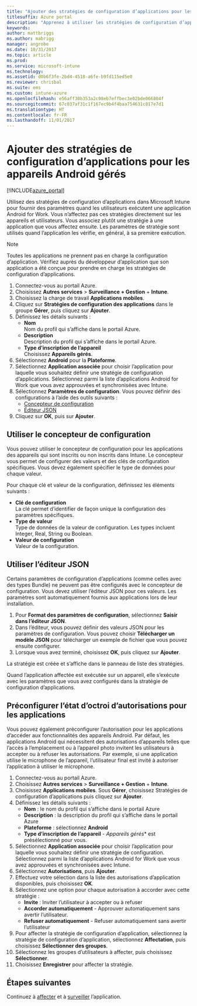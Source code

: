 ```yaml
---
title: "Ajouter des stratégies de configuration d’applications pour les appareils Android gérés | Microsoft Docs"
titlesuffix: Azure portal
description: "Apprenez à utiliser les stratégies de configuration d’application pour fournir des données de configuration à une application Android for Work lorsqu’elle est exécutée."
keywords: 
author: mattbriggs
ms.author: mabrigg
manager: angrobe
ms.date: 10/31/2017
ms.topic: article
ms.prod: 
ms.service: microsoft-intune
ms.technology: 
ms.assetid: d0b6f3fe-2bd4-4518-a6fe-b9fd115ed5e0
ms.reviewer: chrisbal
ms.suite: ems
ms.custom: intune-azure
ms.openlocfilehash: e56aff30b353a2c98eb7effbec3e02bde066804f
ms.sourcegitcommit: 67c037af31c1f167ec9b4f4baa754631c817e7d1
ms.translationtype: HT
ms.contentlocale: fr-FR
ms.lasthandoff: 11/01/2017
---
```

# <a name="add-app-configuration-policies-for-managed-android-devices"></a>Ajouter des stratégies de configuration d’applications pour les appareils Android gérés

[!INCLUDE[azure_portal](./includes/azure_portal.md)]

Utilisez des stratégies de configuration d’applications dans Microsoft Intune pour fournir des paramètres quand les utilisateurs exécutent une application Android for Work. Vous n’affectez pas ces stratégies directement sur les appareils et utilisateurs. Vous associez plutôt une stratégie à une application que vous affectez ensuite. Les paramètres de stratégie sont utilisés quand l’application les vérifie, en général, à sa première exécution.

> [!Note]  
> Toutes les applications ne prennent pas en charge la configuration d’application. Vérifiez auprès du développeur d’application que son application a été conçue pour prendre en charge les stratégies de configuration d’applications.

1. Connectez-vous au portail Azure.
2. Choisissez **Autres services** > **Surveillance + Gestion** + **Intune**.
3. Choisissez la charge de travail **Applications mobiles**.
4. Cliquez sur **Stratégies de configuration des applications** dans le groupe **Gérer**, puis cliquez sur **Ajouter**.
5. Définissez les détails suivants :
    - **Nom**  
      Nom du profil qui s’affiche dans le portail Azure.
    - **Description**  
      Description du profil qui s’affiche dans le portail Azure.
    - **Type d’inscription de l’appareil**  
      Choisissez **Appareils gérés**.
6. Sélectionnez **Android** pour la **Plateforme**.
7. Sélectionnez **Application associée** pour choisir l’application pour laquelle vous souhaitez définir une stratégie de configuration d’applications.  Sélectionnez parmi la liste d’applications Android for Work que vous avez approuvées et synchronisées avec Intune.
8. Sélectionnez **Paramètres de configuration**. Vous pouvez définir des configurations à l’aide des outils suivants :
    - [Concepteur de configuration](#Use-the-configuration-designer)
    - [Éditeur JSON](#Use-the-JSON-editor)
9. Cliquez sur **OK**, puis sur **Ajouter**.

## <a name="use-the-configuration-designer"></a>Utiliser le concepteur de configuration

Vous pouvez utiliser le concepteur de configuration pour les applications des appareils qui sont inscrits ou non inscrits dans Intune. Le concepteur vous permet de configurer des valeurs et des clés de configuration spécifiques. Vous devez également spécifier le type de données pour chaque valeur.

Pour chaque clé et valeur de la configuration, définissez les éléments suivants :

  - **Clé de configuration**  
     La clé permet d’identifier de façon unique la configuration des paramètres spécifiques.
  - **Type de valeur**  
    Type de données de la valeur de configuration. Les types incluent Integer, Real, String ou Boolean.
  - **Valeur de configuration**  
    Valeur de la configuration. 

## <a name="enter-the-json-editor"></a>Utiliser l’éditeur JSON

Certains paramètres de configuration d’applications (comme celles avec des types Bundle) ne peuvent pas être configurés avec le concepteur de configuration.  Vous devez utiliser l’éditeur JSON pour ces valeurs. Les paramètres sont automatiquement fournis aux applications lors de leur installation.

1. Pour **Format des paramètres de configuration**, sélectionnez **Saisir dans l’éditeur JSON**.
2. Dans l’éditeur, vous pouvez définir des valeurs JSON pour les paramètres de configuration. Vous pouvez choisir **Télécharger un modèle JSON** pour télécharger un exemple de fichier que vous pouvez ensuite configurer.
3. Lorsque vous avez terminé, choisissez **OK**, puis cliquez sur **Ajouter**.

La stratégie est créée et s’affiche dans le panneau de liste des stratégies.

Quand l’application affectée est exécutée sur un appareil, elle s’exécute avec les paramètres que vous avez configurés dans la stratégie de configuration d’applications.

## <a name="preconfigure-permissions-grant-state-for-apps"></a>Préconfigurer l’état d’octroi d’autorisations pour les applications

Vous pouvez également préconfigurer l’autorisation pour les applications d’accéder aux fonctionnalités des appareils Android. Par défaut, les applications Android qui nécessitent des autorisations d’appareils telles que l’accès à l’emplacement ou à l’appareil photo invitent les utilisateurs à accepter ou à refuser les autorisations. Par exemple, si une application utilise le microphone de l’appareil, l’utilisateur final est invité à autoriser l’application à utiliser le microphone.

1. Connectez-vous au portail Azure.
2. Choisissez **Autres services** > **Surveillance + Gestion** + **Intune**.
3. Choisissez **Applications mobiles**. Sous **Gérer**, choisissez Stratégies de configuration d’applications puis cliquez sur **Ajouter**.
4. Définissez les détails suivants :
    - **Nom** : le nom du profil qui s’affiche dans le portail Azure
    - **Description** : la description du profil qui s’affiche dans le portail Azure
    - **Plateforme** : sélectionnez **Android**
    - **Type d’inscription de l’appareil** - *Appareils gérés** est présélectionné pour vous.
5. Sélectionnez **Application associée** pour choisir l’application pour laquelle vous souhaitez définir une stratégie de configuration.  Sélectionnez parmi la liste d’applications Android for Work que vous avez approuvées et synchronisées avec Intune.
6. Sélectionnez **Autorisations**, puis **Ajouter**.
7. Effectuez votre sélection dans la liste des autorisations d’application disponibles, puis choisissez **OK**.
8. Sélectionnez une option pour chaque autorisation à accorder avec cette stratégie :
    - **Invite** : Inviter l’utilisateur à accepter ou à refuser
    - **Accorder automatiquement** - Approuver automatiquement sans avertir l’utilisateur.
    - **Refuser automatiquement** - Refuser automatiquement sans avertir l’utilisateur
9. Pour affecter la stratégie de configuration d’application, sélectionnez la stratégie de configuration d’application, sélectionnez **Affectation**, puis choisissez **Sélectionner des groupes**.
10. Sélectionnez les groupes d’utilisateurs à affecter, puis choisissez **Sélectionner**.
11. Choisissez **Enregistrer** pour affecter la stratégie.

## <a name="next-steps"></a>Étapes suivantes

Continuez à [affecter](apps-deploy.md) et à [surveiller](apps-monitor.md) l’application.


